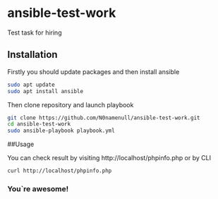 # ansible-test-work
Test task for hiring

## Installation

Firstly you should update packages and then install ansible


```bash
sudo apt update
sudo apt install ansible
```

Then clone repository and launch playbook

```bash
git clone https://github.com/N0namenull/ansible-test-work.git
cd ansible-test-work
sudo ansible-playbook playbook.yml
```
##Usage

You can check result by visiting http://localhost/phpinfo.php
 or by CLI
```bash
curl http://localhost/phpinfo.php
```

### You`re awesome!
